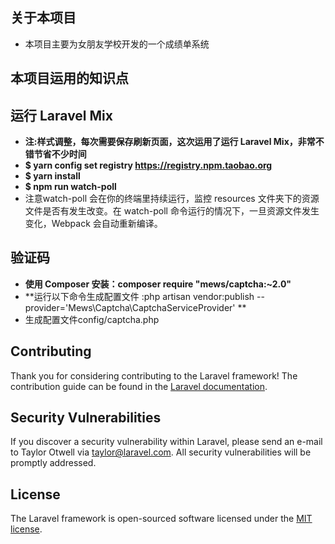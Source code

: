 
## 关于本项目



- 本项目主要为女朋友学校开发的一个成绩单系统



## 本项目运用的知识点

## 运行 Laravel Mix

- **注:样式调整，每次需要保存刷新页面，这次运用了运行 Laravel Mix，非常不错节省不少时间**
- **$ yarn config set registry https://registry.npm.taobao.org**
- **$ yarn install**
- **$ npm run watch-poll**
- 注意watch-poll 会在你的终端里持续运行，监控 resources 文件夹下的资源文件是否有发生改变。在 watch-poll 命令运行的情况下，一旦资源文件发生变化，Webpack 会自动重新编译。


## 验证码

- **使用 Composer 安装：composer require "mews/captcha:~2.0"**
- **运行以下命令生成配置文件 :php artisan vendor:publish --provider='Mews\Captcha\CaptchaServiceProvider' **
- 生成配置文件config/captcha.php


## Contributing

Thank you for considering contributing to the Laravel framework! The contribution guide can be found in the [Laravel documentation](https://laravel.com/docs/contributions).

## Security Vulnerabilities

If you discover a security vulnerability within Laravel, please send an e-mail to Taylor Otwell via [taylor@laravel.com](mailto:taylor@laravel.com). All security vulnerabilities will be promptly addressed.

## License

The Laravel framework is open-sourced software licensed under the [MIT license](https://opensource.org/licenses/MIT).
